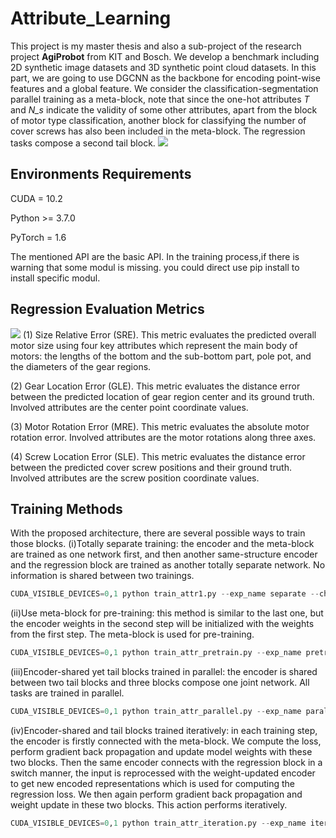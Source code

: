 # Attribute_Learning
This project is my master thesis and also a sub-project of the research project **AgiProbot** from KIT and Bosch. We develop a benchmark including 2D synthetic image datasets and 3D synthetic point cloud datasets. In this part, we are going to use DGCNN as the backbone for encoding point-wise features and a global feature. We consider the classification-segmentation parallel training as a meta-block, note that since the one-hot attributes *T* and *N_s* indicate the validity of some other attributes, apart from the block of motor type classification, another block for classifying the number of cover screws has also been included in the meta-block. The regression tasks compose a second tail block.
![](https://github.com/LinxiQIU/attr_learning/blob/master/images/mtl_reg.png)

## Environments Requirements

CUDA = 10.2

Python >= 3.7.0

PyTorch = 1.6

The mentioned API are the basic API. In the training process,if there is warning that some modul is missing. you could direct use pip install to install specific modul.

## Regression Evaluation Metrics
![](https://github.com/LinxiQIU/attr_learning/blob/master/images/attr_metrics.jpg)
(1) Size Relative Error (SRE). This metric evaluates the predicted overall motor size using four key attributes which represent the main body of motors: the lengths of the bottom and the sub-bottom part, pole pot, and the diameters of the gear regions.

(2) Gear Location Error (GLE). This metric evaluates the distance error between the predicted location of gear region center and its ground truth. Involved attributes are the center point coordinate values.

(3) Motor Rotation Error (MRE). This metric evaluates the absolute motor rotation error. Involved attributes are the motor rotations along three axes.

(4) Screw Location Error (SLE). This metric evaluates the distance error between the predicted cover screw positions and their ground truth. Involved attributes are the screw position coordinate values.

## Training Methods
With the proposed architecture, there are several possible ways to train those blocks. (i)Totally separate training: the encoder and the meta-block are trained as one network first, and then another same-structure encoder and the regression block are trained as another totally separate network. No information is shared between two trainings. 
```python
CUDA_VISIBLE_DEVICES=0,1 python train_attr1.py --exp_name separate --change adawm_reg --root /home/ies/dataset/dataset1000 --epochs 200
```

(ii)Use meta-block for pre-training: this method is similar to the last one, but the encoder weights in the second step will be initialized with the weights from the first step. The meta-block is used for pre-training.
```python
CUDA_VISIBLE_DEVICES=0,1 python train_attr_pretrain.py --exp_name pretrain1 --change adamw_no_seg --with_seg True --epochs 200 --root /home/ies/dataset/dataset1000
```

(iii)Encoder-shared yet tail blocks trained in parallel: the encoder is shared between two tail blocks and three blocks compose one joint network. All tasks are trained in parallel.
```python
CUDA_VISIBLE_DEVICES=0,1 python train_attr_parallel.py --exp_name parallel --change adamw+wseg+5e-4 --with_seg True --epochs 200 --lr 0.0005--root /home/ies/dataset/dataset1000
```

(iv)Encoder-shared and tail blocks trained iteratively: in each training step, the encoder is firstly connected with the meta-block. We compute the loss, perform gradient back propagation and update model weights with these two blocks. Then the same encoder connects with the regression block in a switch manner, the input is reprocessed with the weight-updated encoder to get new encoded representations which is used for computing the regression loss. We then again perform gradient back propagation and weight update in these two blocks. This action performs iteratively. 
```python
CUDA_VISIBLE_DEVICES=0,1 python train_attr_iteration.py --exp_name iterative --change adamw_wseg --with_seg True --epochs 200 --root /home/ies/dataset/dataset1000
```